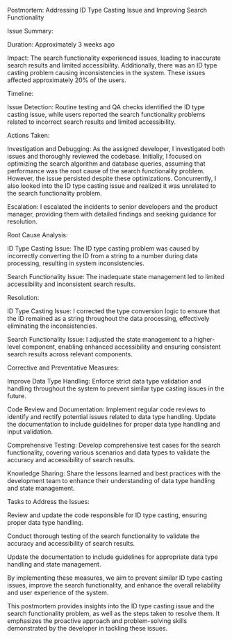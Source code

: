 Postmortem: Addressing ID Type Casting Issue and Improving Search Functionality

Issue Summary:

Duration: Approximately 3 weeks ago

Impact: The search functionality experienced issues, leading to inaccurate search results and limited accessibility. Additionally, there was an ID type casting problem causing inconsistencies in the system. These issues affected approximately 20% of the users.

Timeline:

Issue Detection: Routine testing and QA checks identified the ID type casting issue, while users reported the search functionality problems related to incorrect search results and limited accessibility.

Actions Taken:

Investigation and Debugging: As the assigned developer, I investigated both issues and thoroughly reviewed the codebase. Initially, I focused on optimizing the search algorithm and database queries, assuming that performance was the root cause of the search functionality problem. However, the issue persisted despite these optimizations. Concurrently, I also looked into the ID type casting issue and realized it was unrelated to the search functionality problem.

Escalation: I escalated the incidents to senior developers and the product manager, providing them with detailed findings and seeking guidance for resolution.

Root Cause Analysis:

ID Type Casting Issue: The ID type casting problem was caused by incorrectly converting the ID from a string to a number during data processing, resulting in system inconsistencies.

Search Functionality Issue: The inadequate state management led to limited accessibility and inconsistent search results.

Resolution:

ID Type Casting Issue: I corrected the type conversion logic to ensure that the ID remained as a string throughout the data processing, effectively eliminating the inconsistencies.

Search Functionality Issue: I adjusted the state management to a higher-level component, enabling enhanced accessibility and ensuring consistent search results across relevant components.

Corrective and Preventative Measures:

Improve Data Type Handling: Enforce strict data type validation and handling throughout the system to prevent similar type casting issues in the future.

Code Review and Documentation: Implement regular code reviews to identify and rectify potential issues related to data type handling. Update the documentation to include guidelines for proper data type handling and input validation.

Comprehensive Testing: Develop comprehensive test cases for the search functionality, covering various scenarios and data types to validate the accuracy and accessibility of search results.

Knowledge Sharing: Share the lessons learned and best practices with the development team to enhance their understanding of data type handling and state management.

Tasks to Address the Issues:

Review and update the code responsible for ID type casting, ensuring proper data type handling.

Conduct thorough testing of the search functionality to validate the accuracy and accessibility of search results.

Update the documentation to include guidelines for appropriate data type handling and state management.

By implementing these measures, we aim to prevent similar ID type casting issues, improve the search functionality, and enhance the overall reliability and user experience of the system.

This postmortem provides insights into the ID type casting issue and the search functionality problem, as well as the steps taken to resolve them. It emphasizes the proactive approach and problem-solving skills demonstrated by the developer in tackling these issues.
